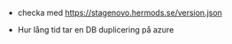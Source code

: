 * checka med https://stagenovo.hermods.se/version.json


* Hur lång tid tar en DB duplicering på azure

